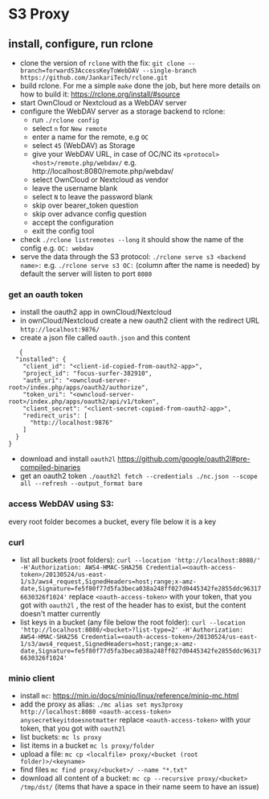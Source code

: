 # S3 Proxy

## install, configure, run rclone
- clone the version of  `rclone` with the fix: `git clone --branch=forwardS3AccessKeyToWebDAV --single-branch https://github.com/JankariTech/rclone.git`
- build rclone. For me a simple `make` done the job, but here more details on how to build it: https://rclone.org/install/#source
- start OwnCloud or Nextcloud as a WebDAV server
- configure the WebDAV server as a storage backend to rclone:
  - run `./rclone config`
  - select `n` for `New remote`
  - enter a name for the remote, e.g `OC`
  - select `45` (WebDAV) as Storage
  - give your WebDAV URL, in case of OC/NC its `<protocol><host>/remote.php/webdav/` e.g. http://localhost:8080/remote.php/webdav/
  - select OwnCloud or Nextcloud as vendor
  - leave the username blank
  - select `N`  to leave the password blank
  - skip over bearer_token question
  - skip over advance config question
  - accept the configuration
  - exit the config tool
- check `./rclone listremotes --long`
  it should show the name of the config e.g. `OC: webdav` 
- serve the data through the S3 protocol:  `./rclone serve s3 <backend name>:` e.g. `./rclone serve s3 OC:` (column after the name is needed)
  by default the server will listen to port `8080`

### get an oauth token
- install the oauth2 app in ownCloud/Nextcloud
- in ownCloud/Nextcloud create a new oauth2 client with the redirect URL `http://localhost:9876/`
- create a json file called `oauth.json` and this content
```
   {
  "installed": {
    "client_id": "<client-id-copied-from-oauth2-app>",
    "project_id": "focus-surfer-382910",
    "auth_uri": "<owncloud-server-root>/index.php/apps/oauth2/authorize",
    "token_uri": "<owncloud-server-root>/index.php/apps/oauth2/api/v1/token",
    "client_secret": "<client-secret-copied-from-oauth2-app>",
    "redirect_uris": [
      "http://localhost:9876"
    ]
  }
}
```
- download and install `oauth2l` https://github.com/google/oauth2l#pre-compiled-binaries
- get an oauth2 token `./oauth2l fetch --credentials ./nc.json --scope all --refresh --output_format bare`

### access WebDAV using S3:
every root folder becomes a bucket, every file below it is a key
 
### curl
- list all buckets (root folders): `curl --location 'http://localhost:8080/' -H'Authorization: AWS4-HMAC-SHA256 Credential=<oauth-access-token>/20130524/us-east-1/s3/aws4_request,SignedHeaders=host;range;x-amz-date,Signature=fe5f80f77d5fa3beca038a248ff027d0445342fe2855ddc963176630326f1024'`
  replace `<oauth-access-token>` with your token, that you got with `oauth2l` , the rest of the header has to exist, but the content doesn't matter currently
- list keys in a bucket (any file below the root folder): `curl --location 'http://localhost:8080/<bucket>?list-type=2' -H'Authorization: AWS4-HMAC-SHA256 Credential=<oauth-access-token>/20130524/us-east-1/s3/aws4_request,SignedHeaders=host;range;x-amz-date,Signature=fe5f80f77d5fa3beca038a248ff027d0445342fe2855ddc963176630326f1024'` 
 
 ### minio client
- install `mc`: https://min.io/docs/minio/linux/reference/minio-mc.html
- add the proxy as alias: `./mc alias set mys3proxy http://localhost:8080 <oauth-access-token> anysecretkeyitdoesnotmatter`
  replace `<oauth-access-token>` with your token, that you got with `oauth2l`
- list buckets: `mc ls proxy`
- list items in a bucket `mc ls proxy/folder`
- upload a file: `mc cp <localfile> proxy/<bucket (root folder)>/<keyname>`
- find files `mc find proxy/<bucket>/ --name "*.txt"`
- download all content of a bucket: `mc cp --recursive proxy/<bucket> /tmp/dst/` (items that have a space in their name seem to have an issue)
